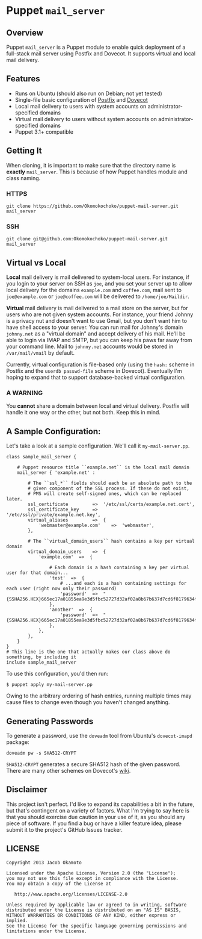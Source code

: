 # Puppet ``mail_server``

## Overview
Puppet ``mail_server`` is a Puppet module to enable quick deployment of a full-stack mail server using Postfix and Dovecot. It supports virtual and local mail delivery.

## Features

* Runs on Ubuntu (should also run on Debian; not yet tested)
* Single-file basic configuration of [Postfix](http://www.postfix.org/) and [Dovecot](http://www.dovecot.org/)
* Local mail delivery to users with system accounts on administrator-specified domains
* Virtual mail delivery to users without system accounts on administrator-specified domains
* Puppet 3.1+ compatible

## Getting It
When cloning, it is important to make sure that the directory name is **exactly** ``mail_server``. This is because of how Puppet handles module and class naming.

### HTTPS
    
    git clone https://github.com/Okomokochoko/puppet-mail-server.git mail_server

### SSH
    
    git clone git@github.com:Okomokochoko/puppet-mail-server.git mail_server

## Virtual vs Local
**Local** mail delivery is mail delivered to system-local users. For instance, if you login to your server on SSH as ``joe``, and you set your server up to allow local delivery for the domains ``example.com`` and ``coffee.com``, mail sent to ``joe@example.com`` or ``joe@coffee.com`` will be delivered to ``/home/joe/Maildir``.

**Virtual** mail delivery is mail delivered to a mail store on the server, but for users who are not given system accounts. For instance, your friend Johnny is a privacy nut and doesn't want to use Gmail, but you don't want him to have shell access to your server. You can run mail for Johnny's domain ``johnny.net`` as a "virtual domain" and accept delivery of his mail. He'll be able to login via IMAP and SMTP, but you can keep his paws far away from your command line. Mail to ``johnny.net`` accounts would be stored in ``/var/mail/vmail`` by default.

Currently, virtual configuration is file-based only (using the ``hash:`` scheme in Postfix and the ``userdb passwd-file`` scheme in Dovecot). Eventually I'm hoping to expand that to support database-backed virtual configuration.

### A WARNING
You **cannot** share a domain between local and virtual delivery. Postfix will handle it one way or the other, but not both. Keep this in mind.

## A Sample Configuration:
Let's take a look at a sample configuration. We'll call it ``my-mail-server.pp``.

    class sample_mail_server {

        # Puppet resource title ``example.net`` is the local mail domain
        mail_server { 'example.net' :
            
            # The ``ssl_*`` fields should each be an absolute path to the
            # given component of the SSL process. If these do not exist,
            # PMS will create self-signed ones, which can be replaced later.
            ssl_certificate         =>  '/etc/ssl/certs/example.net.cert',
            ssl_certificate_key     =>  '/etc/ssl/private/example.net.key',
            virtual_aliases         =>  {
                'webmaster@example.com'    =>  'webmaster',
            },

            # The ``virtual_domain_users`` hash contains a key per virtual domain
            virtual_domain_users    =>  {
                'example.com'  =>  {
                    
                    # Each domain is a hash containing a key per virtual user for that domain...
                    'test'  =>  {
                        # ...and each is a hash containing settings for each user (right now only their password)
                        'password'  =>  "{SSHA256.HEX}665ec17a01855ea9e3d5fbc52727d32af02a8b67b637d7cd6f8179634f30cdaf77b7c3b5",
                    },  
                    'another'  =>  {
                        'password'  =>  "{SSHA256.HEX}665ec17a01855ea9e3d5fbc52727d32af02a8b67b637d7cd6f8179634f30cdaf77b7c3b5",
                    },  
                },  
            },  
        }
    }
    # This line is the one that actually makes our class above do something, by including it
    include sample_mail_server

To use this configuration, you'd then run:

    $ puppet apply my-mail-server.pp

Owing to the arbitrary ordering of hash entries, running multiple times may cause files to change even though you haven't changed anything.

## Generating Passwords
To generate a password, use the ``doveadm`` tool from Ubuntu's ``dovecot-imapd`` package:
    
    doveadm pw -s SHA512-CRYPT

``SHA512-CRYPT`` generates a secure SHA512 hash of the given password. There are many other schemes on Dovecot's [wiki](http://wiki2.dovecot.org/Authentication/PasswordSchemes).

## Disclaimer
This project isn't perfect. I'd like to expand its capabilities a bit in the future, but that's contingent on a variety of factors. What I'm trying to say here is that you should exercise due caution in your use of it, as you should any piece of software. If you find a bug or have a killer feature idea, please submit it to the project's GitHub Issues tracker.

## LICENSE

    Copyright 2013 Jacob Okamoto

    Licensed under the Apache License, Version 2.0 (the "License");
    you may not use this file except in compliance with the License.
    You may obtain a copy of the License at

       http://www.apache.org/licenses/LICENSE-2.0

    Unless required by applicable law or agreed to in writing, software
    distributed under the License is distributed on an "AS IS" BASIS,
    WITHOUT WARRANTIES OR CONDITIONS OF ANY KIND, either express or implied.
    See the License for the specific language governing permissions and
    limitations under the License.
